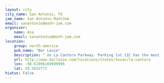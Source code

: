 ```yaml
---
layout: city
city_name: San Antonio, TX
jam_name: San Antonio MathJam
email: sanantonio@math-jam.com
organiser:
    name: Asa
    email: sanantonio@math-jam.com
location:
    group: north-america
    pub_name: "Bar Louie"
    description: " on La Cantera Parkway. Parking lot 11C has the most spaces at the shortest distance."
    url: http://www.barlouie.com/locations/states/texas/la-cantera
    lon: -98.61096169999996
    lat: 29.5932771
hiatus: False
---
```

